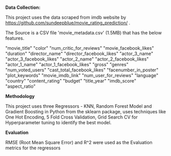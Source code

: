 **Data Collection:**

This project uses the data scraped from imdb website by https://github.com/sundeepblue/movie_rating_prediction/ . 

The Source is  a CSV file 'movie_metadata.csv' (1.5MB) that has the below features.

"movie_title"
"color"
"num_critic_for_reviews"
"movie_facebook_likes" "duration"
"director_name"
"director_facebook_likes"
"actor_3_name" "actor_3_facebook_likes"
"actor_2_name"
"actor_2_facebook_likes"
"actor_1_name" "actor_1_facebook_likes"
"gross"
"genres"
"num_voted_users"
"cast_total_facebook_likes" "facenumber_in_poster"
"plot_keywords"
"movie_imdb_link"
"num_user_for_reviews"
"language"
"country"
"content_rating"
"budget"
"title_year"
"imdb_score"
"aspect_ratio"

**Methodology**

This project uses three Regressors - KNN, Random Forest Model and Gradient Boosting in Python from the sklearn package, uses techniques like One Hot Encoding, 5 Fold Cross Validation, Grid Search CV for Hyperparameter tuning to identify the best model.

**Evaluation**

RMSE (Root Mean Square Error)  and R^2 were used as the Evaluation metrics for the regressors
